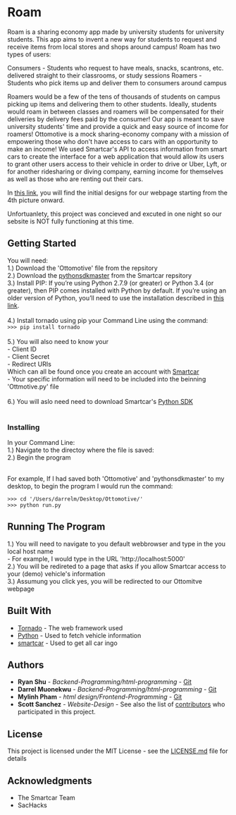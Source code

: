 # Roam
Roam is a sharing economy app made by university students for university students. This app aims to invent a new way for 
students to request and receive items from local stores and shops around campus! Roam has two types of users:

Consumers - Students who request to have meals, snacks, scantrons, etc. delivered straight to their classrooms, or study sessions
Roamers - Students who pick items up and deliver them to consumers around campus

Roamers would be a few of the tens of thousands of students on campus picking up items and delivering them to other students. Ideally, students would roam in between classes and roamers will be compensated for their deliveries by delivery fees paid by the consumer! Our app is meant to save university students' time and provide a quick and easy source of income for roamers!
Ottomotive is a mock sharing-economy company with a mission of empowering those who don't have access to cars with an opportunity to make an income! We used Smartcar's API to access information from smart cars to create the interface for a web application that would allow its users to grant other users access to their vehicle in order to drive or Uber, Lyft, or for another ridesharing or diving company, earning income for themselves as well as those who are renting out their cars. 

In [this link](https://sachacks.hackerearth.com/sprints/sachacks/dashboard/e94f6e2/submission/), you will find the initial designs for our webpage starting from the 4th picture onward.<br />

Unfortuanlety, this project was concieved and excuted in one night so our sebsite is NOT fully functioning at this time.


## Getting Started


You will need:  
1.) Download the 'Ottomotive' file from the repsitory<br />
2.) Download the [pythonsdkmaster](https://github.com/smartcar/python-sdk) from the Smartcar repsitory<br />
3.) Install PIP:  If you’re using Python 2.7.9 (or greater) or Python 3.4 (or greater), then PIP comes installed with Python by default. If you’re using an older version of Python, you’ll need to use the installation described in [this link](https://packaging.python.org/tutorials/installing-packages).<br /><br />
4.) Install tornado using pip your Command Line using the command:  
	```
    >>> pip install tornado
	```
	<br /><br />
5.) You will also need to know your <br />
    - Client ID<br />
    - Client Secret<br />
    - Redirect URIs<br />
    Which can all be found once you create an account with [Smartcar](https://smartcar.com/)<br />
    - Your specific information will need to be included into the beinning 'Ottmotive.py' file<br /><br />
6.) You will aslo need need to download Smartcar's [Python SDK](https://github.com/smartcar/python-sdk)<br /><br />
    
### Installing
In your Command Line:<br />
1.) Navigate to the directoy where the file is saved:<br />
2.) Begin the program<br /><br />

For example, If I had saved both 'Ottomotive' and 'pythonsdkmaster' to my desktop, to begin the program I would run the command:

```
>>> cd '/Users/darrelm/Desktop/Ottomotive/'
>>> python run.py
```
## Running The Program<br />

1.) You will need to navigate to you default webbrowser and type in the you local host name<br />
	- For example, I would type in the URL 'http://localhost:5000'<br />
2.) You will be redireted to a page that asks if you allow Smartcar access to your (demo) vehicle's information<br />
3.) Assumung you click yes, you will be redirected to our Ottomitve webpage<br />

## Built With

* [Tornado](https://www.tornadoweb.org/) - The web framework used
* [Python](https://www.python.org/) - Used to fetch vehicle information
* [smartcar](https://smartcar.com/) - Used to get all car ingo


## Authors

* **Ryan Shu** - *Backend-Programming/html-programming* - [Git](https://github.com/ryanshuzzz)
* **Darrel Muonekwu** - *Backend-Programming/html-programming* - [Git](https://github.com/darrel1925)
* **Mylinh Pham** - *html design/Frontend-Programming* - [Git](https://github.com/darrel1925)
* **Scott Sanchez** - *Website-Design* -
See also the list of [contributors](https://github.com/ryanshuzzz/ottomotive/contributors) who participated in this project.

## License

This project is licensed under the MIT License - see the [LICENSE.md](LICENSE.md) file for details

## Acknowledgments

* The Smartcar Team
* SacHacks


